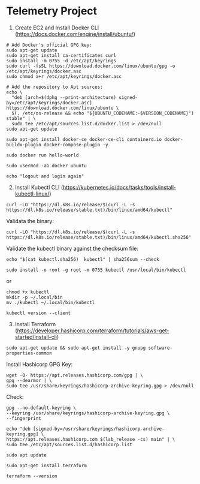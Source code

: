 # Telemetry Project

1. Create EC2 and Install Docker CLI (https://docs.docker.com/engine/install/ubuntu/)
```
# Add Docker's official GPG key:
sudo apt-get update
sudo apt-get install ca-certificates curl
sudo install -m 0755 -d /etc/apt/keyrings
sudo curl -fsSL https://download.docker.com/linux/ubuntu/gpg -o /etc/apt/keyrings/docker.asc
sudo chmod a+r /etc/apt/keyrings/docker.asc

# Add the repository to Apt sources:
echo \
  "deb [arch=$(dpkg --print-architecture) signed-by=/etc/apt/keyrings/docker.asc] https://download.docker.com/linux/ubuntu \
  $(. /etc/os-release && echo "${UBUNTU_CODENAME:-$VERSION_CODENAME}") stable" | \
  sudo tee /etc/apt/sources.list.d/docker.list > /dev/null
sudo apt-get update
```
```
sudo apt-get install docker-ce docker-ce-cli containerd.io docker-buildx-plugin docker-compose-plugin -y

sudo docker run hello-world

sudo usermod -aG docker ubuntu

echo "logout and login again"
```


2. Install Kubectl CLI (https://kubernetes.io/docs/tasks/tools/install-kubectl-linux/)
```
curl -LO "https://dl.k8s.io/release/$(curl -L -s https://dl.k8s.io/release/stable.txt)/bin/linux/amd64/kubectl"
```
Validata the binary:
```
curl -LO "https://dl.k8s.io/release/$(curl -L -s https://dl.k8s.io/release/stable.txt)/bin/linux/amd64/kubectl.sha256"
```
Validate the kubectl binary against the checksum file:
```
echo "$(cat kubectl.sha256)  kubectl" | sha256sum --check
```

```
sudo install -o root -g root -m 0755 kubectl /usr/local/bin/kubectl
```

or
```
chmod +x kubectl
mkdir -p ~/.local/bin
mv ./kubectl ~/.local/bin/kubectl

kubectl version --client
```

3. Install Terraform (https://developer.hashicorp.com/terraform/tutorials/aws-get-started/install-cli)
```
sudo apt-get update && sudo apt-get install -y gnupg software-properties-common
```

Install Hashicorp GPG Key:
```
wget -O- https://apt.releases.hashicorp.com/gpg | \
gpg --dearmor | \
sudo tee /usr/share/keyrings/hashicorp-archive-keyring.gpg > /dev/null
```
Check:
```
gpg --no-default-keyring \
--keyring /usr/share/keyrings/hashicorp-archive-keyring.gpg \
--fingerprint
```
```
echo "deb [signed-by=/usr/share/keyrings/hashicorp-archive-keyring.gpg] \
https://apt.releases.hashicorp.com $(lsb_release -cs) main" | \
sudo tee /etc/apt/sources.list.d/hashicorp.list
```
```
sudo apt update

sudo apt-get install terraform

terraform --version
```

